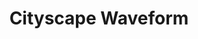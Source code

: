---
title: "Cityscape Waveform"
video:
    src: https://vimeo.com/769381196
    id: 769381196
    type: vimeo
image:
    src: /assets/videography/cityscape_waveform.avif
    alt: 

---